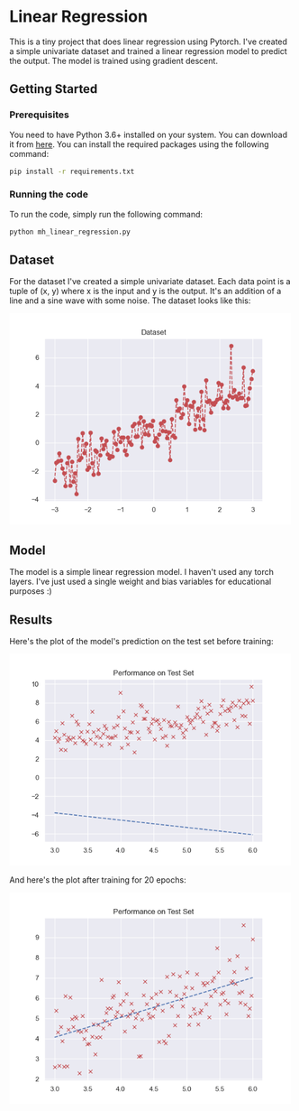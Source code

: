 # Linear Regression

This is a tiny project that does linear regression using Pytorch. I've created a simple univariate dataset and trained a linear regression model to predict the output. The model is trained using gradient descent.

## Getting Started

### Prerequisites

You need to have Python 3.6+ installed on your system. You can download it from [here](https://www.python.org/downloads/). You can install the required packages using the following command:

```bash
pip install -r requirements.txt
```

### Running the code

To run the code, simply run the following command:

```bash
python mh_linear_regression.py
```

## Dataset

For the dataset I've created a simple univariate dataset. Each data point is a tuple of (x, y) where x is the input and y is the output. It's an addition of a line and a sine wave with some noise. The dataset looks like this:

<img src="stuff/data.png" width="500">

## Model

The model is a simple linear regression model. I haven't used any torch layers. I've just used a single weight and bias variables for educational purposes :)

## Results

Here's the plot of the model's prediction on the test set before training:

<img src="stuff/before.png" width="500">

And here's the plot after training for 20 epochs:

<img src="stuff/after.png" width="500">
